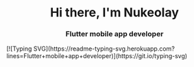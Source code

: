 <h1 align="center">Hi there, I'm Nukeolay</h1>
<h3 align="center">Flutter mobile app developer</h3>
[![Typing SVG](https://readme-typing-svg.herokuapp.com?lines=Flutter+mobile+app+developer)](https://git.io/typing-svg)
